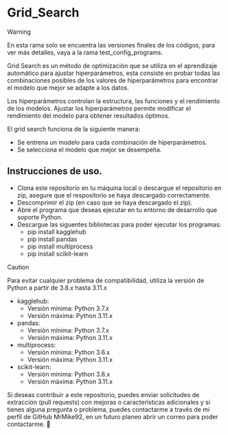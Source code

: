 # Grid_Search

> [!WARNING]
> En esta rama solo se encuentra las versiones finales de los códigos, para ver más detalles, vaya a la rama test_config_programs.

Grid Search es un método de optimización que se utiliza en el aprendizaje automático para ajustar hiperparámetros, esta consiste en probar todas las combinaciones posibles de los valores de hiperparámetros para encontrar el modelo que mejor se adapte a los datos.

Los hiperparámetros controlan la estructura, las funciones y el rendimiento de los modelos. Ajustar los hiperparámetros permite modificar el rendimiento del modelo para obtener resultados óptimos.

El grid search funciona de la siguiente manera:
- Se entrena un modelo para cada combinación de hiperparámetros.
- Se selecciona el modelo que mejor se desempeña.

## Instrucciones de uso.

- Clona este repositorio en tu máquina local o descargue el repositorio en zip, asegure que el respositorio se haya descargado correctamente.
- Descomprimir el zip (en caso que se haya descargado el zip).
- Abre el programa que deseas ejecutar en tu entorno de desarrollo que soporte Python.
- Descargue las siguentes bibliotecas para poder ejecutar los programas:
  - pip install kagglehub
  - pip install pandas
  - pip install multiprocess
  - pip install scikit-learn

> [!CAUTION]
> Para evitar cualquier problema de compatibilidad, utiliza la versión de Python a partir de 3.8.x hasta 3.11.x
> * kagglehub:
>   * Versión mínima: Python 3.7.x
>   * Versión máxima: Python 3.11.x
> * pandas:
>   * Versión mínima: Python 3.7.x
>   * Versión máxima: Python 3.11.x
> * multiprocess:
>   * Versión mínima: Python 3.6.x
>   * Versión máxima: Python 3.11.x
> * scikit-learn:
>   * Versión mínima: Python 3.8.x
>   * Versión máxima: Python 3.11.x

Si deseas contribuir a este repositorio, puedes enviar solicitudes de extracción (pull requests) con mejoras o características adicionales y si tienes alguna pregunta o problema, puedes contactarme a través de mi perfil de GitHub MrMike92, en un futuro planeo abrir un correo para poder contactarme. 🐢

